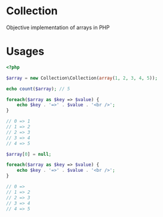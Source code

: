 # Collection
Objective implementation of arrays in PHP

# Usages

```php
<?php

$array = new Collection\Collection(array(1, 2, 3, 4, 5));

echo count($array); // 5

foreach($array as $key => $value) {
    echo $key . '=>' . $value . '<br />';
}

// 0 => 1
// 1 => 2
// 2 => 3
// 3 => 4
// 4 => 5

$array[0] = null;

foreach($array as $key => $value) {
    echo $key . '=>' . $value . '<br />';
}

// 0 => 
// 1 => 2
// 2 => 3
// 3 => 4
// 4 => 5
```
